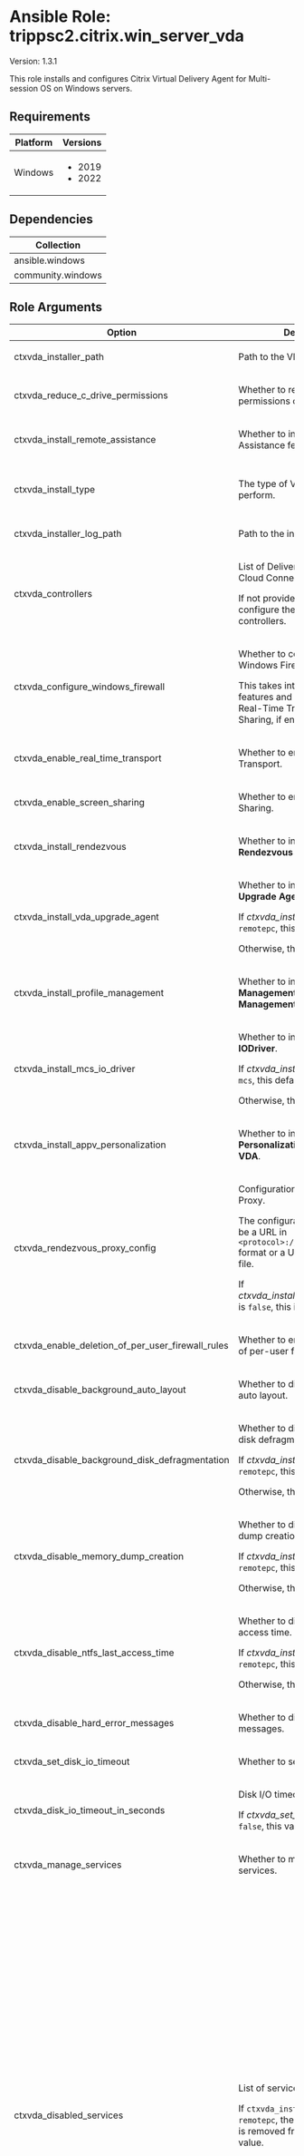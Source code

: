 <!-- BEGIN_ANSIBLE_DOCS -->

# Ansible Role: trippsc2.citrix.win_server_vda
Version: 1.3.1

This role installs and configures Citrix Virtual Delivery Agent for Multi-session OS on Windows servers.

## Requirements

| Platform | Versions |
| -------- | -------- |
| Windows | <ul><li>2019</li><li>2022</li></ul> |

## Dependencies

| Collection |
| ---------- |
| ansible.windows |
| community.windows |

## Role Arguments
|Option|Description|Type|Required|Choices|Default|
|---|---|---|---|---|---|
| ctxvda_installer_path | <p>Path to the VDA installer.</p> | path | yes |  |  |
| ctxvda_reduce_c_drive_permissions | <p>Whether to reduce the permissions on the C drive.</p> | bool | no |  | true |
| ctxvda_install_remote_assistance | <p>Whether to install the Remote Assistance feature.</p> | bool | no |  | true |
| ctxvda_install_type | <p>The type of VDA installation to perform.</p> | str | no | <ul><li>mcs</li><li>pvs</li><li>remotepc</li></ul> | mcs |
| ctxvda_installer_log_path | <p>Path to the installer log.</p> | path | no |  | C:\Windows\Temp\CitrixVDA.log |
| ctxvda_controllers | <p>List of Delivery Controllers (or Cloud Connectors if Citrix DaaS).</p><p>If not provided, the role will not configure the VDA with controllers.</p> | list of 'str' | no |  |  |
| ctxvda_configure_windows_firewall | <p>Whether to configure the Windows Firewall.</p><p>This takes into account optional features and components, like Real-Time Transport and Screen Sharing, if enabled.</p> | bool | no |  | true |
| ctxvda_enable_real_time_transport | <p>Whether to enable Real-Time Transport.</p> | bool | no |  | true |
| ctxvda_enable_screen_sharing | <p>Whether to enable Screen Sharing.</p> | bool | no |  | true |
| ctxvda_install_rendezvous | <p>Whether to install **Citrix Rendezvous V2**.</p> | bool | no |  | false |
| ctxvda_install_vda_upgrade_agent | <p>Whether to install the **Citrix VDA Upgrade Agent**.</p><p>If *ctxvda_install_type* is set to `remotepc`, this defaults to `true`.</p><p>Otherwise, this defaults to `false`.</p> | bool | no |  | false |
| ctxvda_install_profile_management | <p>Whether to install **Citrix Profile Management** and **Citrix Profile Management WMI Plug-in**.</p> | bool | no |  | true |
| ctxvda_install_mcs_io_driver | <p>Whether to install **Citrix MCS IODriver**.</p><p>If *ctxvda_install_type* is set to `mcs`, this defaults to `true`.</p><p>Otherwise, this defaults to `false`.</p> | bool | no |  | false |
| ctxvda_install_appv_personalization | <p>Whether to install **Citrix Personalization for App-V - VDA**.</p> | bool | no |  | false |
| ctxvda_rendezvous_proxy_config | <p>Configuration for Rendezvous Proxy.</p><p>The configuration should either be a URL in `<protocol>://<host>:<port>` format or a URL path to a `.pac` file.</p><p>If *ctxvda_install_rendezvous_proxy* is `false`, this is ignored.</p> | str | no |  |  |
| ctxvda_enable_deletion_of_per_user_firewall_rules | <p>Whether to enable the deletion of per-user firewall rules.</p> | bool | no |  | true |
| ctxvda_disable_background_auto_layout | <p>Whether to disable background auto layout.</p> | bool | no |  | true |
| ctxvda_disable_background_disk_defragmentation | <p>Whether to disable background disk defragmentation.</p><p>If *ctxvda_install_type* is set to `remotepc`, this defaults to `false`.</p><p>Otherwise, this defaults to `true`.</p> | bool | no |  | false |
| ctxvda_disable_memory_dump_creation | <p>Whether to disable memory dump creation.</p><p>If *ctxvda_install_type* is set to `remotepc`, this defaults to `false`.</p><p>Otherwise, this defaults to `true`.</p> | bool | no |  | false |
| ctxvda_disable_ntfs_last_access_time | <p>Whether to disable NTFS last access time.</p><p>If *ctxvda_install_type* is set to `remotepc`, this defaults to `false`.</p><p>Otherwise, this defaults to `true`.</p> | bool | no |  | false |
| ctxvda_disable_hard_error_messages | <p>Whether to disable hard error messages.</p> | bool | no |  | true |
| ctxvda_set_disk_io_timeout | <p>Whether to set disk I/O timeout.</p> | bool | no |  | true |
| ctxvda_disk_io_timeout_in_seconds | <p>Disk I/O timeout in seconds.</p><p>If *ctxvda_set_disk_io_timeout* is `false`, this value is ignored.</p> | int | no |  | 200 |
| ctxvda_manage_services | <p>Whether to manage the Citrix services.</p> | bool | no |  | true |
| ctxvda_disabled_services | <p>List of services to disable.</p><p>If `ctxvda_install_type` is set to `remotepc`, the `Superfetch` service is removed from the default value.</p> | list of dicts of 'ctxvda_disabled_services' options | no |  | [{"display_name": "AllJoyn Router Service", "name": "AJRouter"}, {"display_name": "Application Layer Gateway Service", "name": "ALG"}, {"display_name": "Bluetooth Audio Gateway Service", "name": "BTAGService"}, {"display_name": "Bluetooth Support Service", "name": "bthserv"}, {"display_name": "Diagnostic Policy Service", "name": "DPS"}, {"display_name": "Diagnostic Service Host", "name": "WdiServiceHost"}, {"display_name": "Diagnostic System Host", "name": "WdiSystemHost"}, {"display_name": "Downloaded Maps Manager", "name": "MapsBroker"}, {"display_name": "Encrypting File System (EFS)", "name": "EFS"}, {"display_name": "Function Discovery Provider Host", "name": "fdPHost"}, {"display_name": "Function Discovery Resource Publication", "name": "FDResPub"}, {"display_name": "Internet Connection Sharing (ICS)", "name": "SharedAccess"}, {"display_name": "Offline Files", "name": "CscService"}, {"display_name": "Payments and NFC/SE Manager", "name": "SEMgrSvc"}, {"display_name": "Secure Socket Tunneling Protocol Service", "name": "SstpSvc"}, {"display_name": "Sensor Monitoring Service", "name": "SensrSvc"}, {"display_name": "Shared PC Account Manager", "name": "shpamsvc"}, {"display_name": "SSDP Discovery", "name": "SSDPSRV"}, {"display_name": "UPnP Device Host", "name": "upnphost"}, {"display_name": "Windows Media Player Network Sharing Service", "name": "WMPNetworkSvc"}, {"display_name": "Windows Mobile Hotspot Service", "name": "icssvc"}, {"display_name": "Superfetch", "name": "SysMain"}, {"display_name": "Windows Error Reporting Service", "name": "WerSvc"}] |
| ctxvda_manage_scheduled_tasks | <p>Whether to manage the Citrix scheduled tasks.</p> | bool | no |  | true |
| ctxvda_disabled_scheduled_tasks | <p>List of scheduled tasks to disable.</p><p>If `ctxvda_install_type` is set to `remotepc`, the `Microsoft-Windows-DiskDiagnosticResolver`, `RegIdleBackup`, and `ScheduledDefrag` tasks are removed from the default value.</p> | list of dicts of 'ctxvda_disabled_scheduled_tasks' options | no |  | [{"name": "AnalyzeSystem", "path": "\\Microsoft\\Windows\\Power Efficiency Diagnostics"}, {"name": "BfeOnServiceStartTypeChange", "path": "\\Microsoft\\Windows\\Windows Filtering Platform"}, {"name": "Consolidator", "path": "\\Microsoft\\Windows\\Customer Experience Improvement Program"}, {"name": "CreateObjectTask", "path": "\\Microsoft\\Windows\\Shell"}, {"name": "IndexerAutomaticMaintenance", "path": "\\Microsoft\\Windows\\Shell"}, {"name": "MapsToastTask", "path": "\\Microsoft\\Windows\\Maps"}, {"name": "Microsoft Compatibility Appraiser", "path": "\\Microsoft\\Windows\\Application Experience"}, {"name": "Microsoft-Windows-DiskDiagnosticDataCollector", "path": "\\Microsoft\\Windows\\DiskDiagnostic"}, {"name": "Microsoft-Windows-DiskDiagnosticResolver", "path": "\\Microsoft\\Windows\\DiskDiagnostic"}, {"name": "MNO Metadata Parser", "path": "\\Microsoft\\Windows\\Mobile Broadband Accounts"}, {"name": "MobilityManager", "path": "\\Microsoft\\Windows\\Ras"}, {"name": "Notifications", "path": "\\Microsoft\\Windows\\Location"}, {"name": "ProactiveScan", "path": "\\Microsoft\\Windows\\Chkdsk"}, {"name": "ProcessMemoryDiagnosticEvents", "path": "\\Microsoft\\Windows\\MemoryDiagnostic"}, {"name": "ProgramDataUpdater", "path": "\\Microsoft\\Windows\\Application Experience"}, {"name": "Proxy", "path": "\\Microsoft\\Windows\\Autochk"}, {"name": "QueueReporting", "path": "\\Microsoft\\Windows\\Windows Error Reporting"}, {"name": "RegIdleBackup", "path": "\\Microsoft\\Windows\\Registry"}, {"name": "ResolutionHost", "path": "\\Microsoft\\Windows\\WDI"}, {"name": "RunFullMemoryDiagnostic", "path": "\\Microsoft\\Windows\\MemoryDiagnostic"}, {"name": "Scheduled", "path": "\\Microsoft\\Windows\\Diagnosis"}, {"name": "ScheduledDefrag", "path": "\\Microsoft\\Windows\\Defrag"}, {"name": "ServerManager", "path": "\\Microsoft\\Windows\\Server Manager"}, {"name": "StartComponentCleanup", "path": "\\Microsoft\\Windows\\Servicing"}, {"name": "StartupAppTask", "path": "\\Microsoft\\Windows\\Application Experience"}, {"name": "TPM-Maintenance", "path": "\\Microsoft\\Windows\\TPM"}, {"name": "UninstallDeviceTask", "path": "\\Microsoft\\Windows\\Bluetooth"}, {"name": "UPnPHostConfig", "path": "\\Microsoft\\Windows\\UPnP"}, {"name": "UsbCeip", "path": "\\Microsoft\\Windows\\Customer Experience Improvement Program"}, {"name": "VerifyWinRE", "path": "\\Microsoft\\Windows\\RecoveryEnvironment"}, {"name": "Windows Defender Cache Maintenance", "path": "\\Microsoft\\Windows\\Windows Defender"}, {"name": "Windows Defender Cleanup", "path": "\\Microsoft\\Windows\\Windows Defender"}, {"name": "Windows Defender Verification", "path": "\\Microsoft\\Windows\\Windows Defender"}, {"name": "UpdateLibrary", "path": "\\Microsoft\\Windows\\Windows Media Sharing"}, {"name": "WinSAT", "path": "\\Microsoft\\Windows\\Maintenance"}, {"name": "Recovery-Check", "path": "\\Microsoft\\Windows\\Workplace Join"}] |

### Options for ctxvda_disabled_services
|Option|Description|Type|Required|Choices|Default|
|---|---|---|---|---|---|
| display_name | <p>Display name of the service.</p> | str | yes |  |  |
| name | <p>Name of the service.</p> | str | yes |  |  |

### Options for ctxvda_disabled_scheduled_tasks
|Option|Description|Type|Required|Choices|Default|
|---|---|---|---|---|---|
| name | <p>Name of the scheduled task.</p> | str | yes |  |  |
| path | <p>Path of the scheduled task.</p> | str | yes |  |  |


## License
MIT

## Author and Project Information
Jim Tarpley
<!-- END_ANSIBLE_DOCS -->
